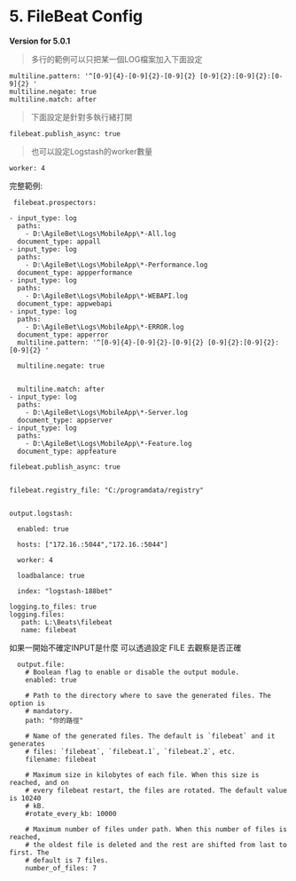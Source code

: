 # 5. FileBeat Config

**Version for 5.0.1**
>多行的範例可以只把某一個LOG檔案加入下面設定    
 
    multiline.pattern: '^[0-9]{4}-[0-9]{2}-[0-9]{2} [0-9]{2}:[0-9]{2}:[0-9]{2} '
    multiline.negate: true
    multiline.match: after  
>下面設定是針對多執行緒打開    

    filebeat.publish_async: true
> 也可以設定Logstash的worker數量

    worker: 4

完整範例:

     filebeat.prospectors:

    - input_type: log
      paths:
        - D:\AgileBet\Logs\MobileApp\*-All.log
      document_type: appall	
    - input_type: log
      paths:
        - D:\AgileBet\Logs\MobileApp\*-Performance.log
      document_type: appperformance	
    - input_type: log
      paths:
        - D:\AgileBet\Logs\MobileApp\*-WEBAPI.log
      document_type: appwebapi	  
    - input_type: log
      paths:
        - D:\AgileBet\Logs\MobileApp\*-ERROR.log
      document_type: apperror	 
      multiline.pattern: '^[0-9]{4}-[0-9]{2}-[0-9]{2} [0-9]{2}:[0-9]{2}:[0-9]{2} '

      multiline.negate: true


      multiline.match: after  
    - input_type: log
      paths:
        - D:\AgileBet\Logs\MobileApp\*-Server.log
      document_type: appserver	  
    - input_type: log
      paths:
        - D:\AgileBet\Logs\MobileApp\*-Feature.log
      document_type: appfeature	  

    filebeat.publish_async: true


    filebeat.registry_file: "C:/programdata/registry"


    output.logstash:

      enabled: true

      hosts: ["172.16.:5044","172.16.:5044"]

      worker: 4

      loadbalance: true

      index: "logstash-188bet"

    logging.to_files: true
    logging.files:
       path: L:\Beats\filebeat
       name: filebeat

如果一開始不確定INPUT是什麼 可以透過設定 FILE 去觀察是否正確

      output.file:
        # Boolean flag to enable or disable the output module.
        enabled: true

        # Path to the directory where to save the generated files. The option is
        # mandatory.
        path: "你的路徑"

        # Name of the generated files. The default is `filebeat` and it generates
        # files: `filebeat`, `filebeat.1`, `filebeat.2`, etc.
        filename: filebeat

        # Maximum size in kilobytes of each file. When this size is reached, and on
        # every filebeat restart, the files are rotated. The default value is 10240
        # kB.
        #rotate_every_kb: 10000

        # Maximum number of files under path. When this number of files is reached,
        # the oldest file is deleted and the rest are shifted from last to first. The
        # default is 7 files.
        number_of_files: 7
